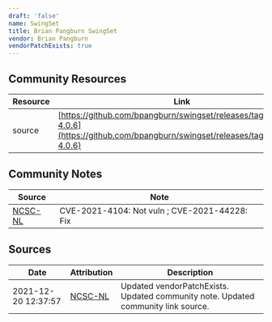 ```yaml
---
draft: 'false'
name: SwingSet
title: Brian Pangburn SwingSet
vendor: Brian Pangburn
vendorPatchExists: true
---
```



## Community Resources
| Resource | Link |
| --- | --- |
| source | [https://github.com/bpangburn/swingset/releases/tag/swingset-4.0.6](https://github.com/bpangburn/swingset/releases/tag/swingset-4.0.6) |

## Community Notes
| Source | Note |
| --- | --- |
| [NCSC-NL](https://github.com/NCSC-NL/log4shell/blob/main/software/README.md) | CVE-2021-4104: Not vuln ; CVE-2021-44228: Fix </ul> |

## Sources
| Date | Attribution | Description |
| --- | --- | --- |
| 2021-12-20 12:37:57 | [NCSC-NL](https://github.com/NCSC-NL/log4shell/blob/main/software/README.md) | Updated vendorPatchExists. Updated community note. Updated community link source.  |
